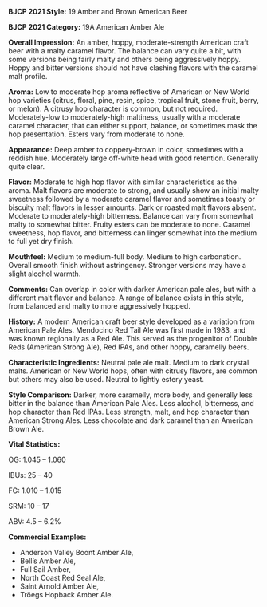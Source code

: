 <b>BJCP 2021 Style:</b> 19 Amber and Brown American Beer

<b>BJCP 2021 Category:</b> 19A American Amber Ale

<b>Overall Impression:</b> An amber, hoppy, moderate-strength
American craft beer with a malty caramel flavor. The balance
can vary quite a bit, with some versions being fairly malty and
others being aggressively hoppy. Hoppy and bitter versions
should not have clashing flavors with the caramel malt profile.

<b>Aroma:</b> Low to moderate hop aroma reflective of American or
New World hop varieties (citrus, floral, pine, resin, spice,
tropical fruit, stone fruit, berry, or melon). A citrusy hop
character is common, but not required. Moderately-low to
moderately-high maltiness, usually with a moderate caramel
character, that can either support, balance, or sometimes mask
the hop presentation. Esters vary from moderate to none.

<b>Appearance:</b> Deep amber to coppery-brown in color,
sometimes with a reddish hue. Moderately large off-white head
with good retention. Generally quite clear.

<b>Flavor:</b> Moderate to high hop flavor with similar
characteristics as the aroma. Malt flavors are moderate to
strong, and usually show an initial malty sweetness followed by
a moderate caramel flavor and sometimes toasty or biscuity
malt flavors in lesser amounts. Dark or roasted malt flavors
absent. Moderate to moderately-high bitterness. Balance can
vary from somewhat malty to somewhat bitter. Fruity esters
can be moderate to none. Caramel sweetness, hop flavor, and
bitterness can linger somewhat into the medium to full yet dry
finish.

<b>Mouthfeel:</b> Medium to medium-full body. Medium to high
carbonation. Overall smooth finish without astringency.
Stronger versions may have a slight alcohol warmth.

<b>Comments:</b> Can overlap in color with darker American pale
ales, but with a different malt flavor and balance. A range of
balance exists in this style, from balanced and malty to more
aggressively hopped.

<b>History:</b> A modern American craft beer style developed as a
variation from American Pale Ales. Mendocino Red Tail Ale
was first made in 1983, and was known regionally as a Red Ale.
This served as the progenitor of Double Reds (American Strong
Ale), Red IPAs, and other hoppy, caramelly beers.

<b>Characteristic Ingredients:</b> Neutral pale ale malt. Medium
to dark crystal malts. American or New World hops, often with
citrusy flavors, are common but others may also be used.
Neutral to lightly estery yeast.

<b>Style Comparison:</b> Darker, more caramelly, more body, and
generally less bitter in the balance than American Pale Ales.
Less alcohol, bitterness, and hop character than Red IPAs. Less
strength, malt, and hop character than American Strong Ales.
Less chocolate and dark caramel than an American Brown Ale.

<b>Vital Statistics:</b>

OG: 1.045 – 1.060

IBUs: 25 – 40

FG: 1.010 – 1.015

SRM: 10 – 17

ABV: 4.5 – 6.2%

<b>Commercial Examples:</b>
- Anderson Valley Boont Amber Ale,
- Bell’s Amber Ale,
- Full Sail Amber,
- North Coast Red Seal Ale,
- Saint Arnold Amber Ale,
- Tröegs Hopback Amber Ale.

